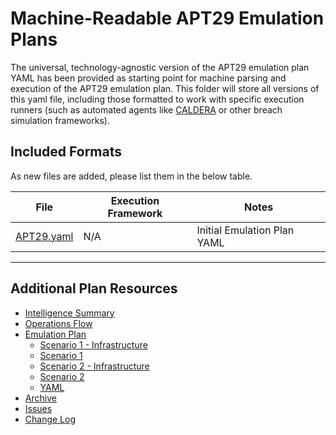 # Machine-Readable APT29 Emulation Plans

The universal, technology-agnostic version of the APT29 emulation plan YAML has been provided as starting point for machine parsing and execution of the APT29 emulation plan. This folder will store all versions of this yaml file, including those formatted to work with specific execution runners (such as automated agents like [CALDERA](https://github.com/mitre/caldera) or other breach simulation frameworks).

## Included Formats

As new files are added, please list them in the below table.

| File | Execution Framework | Notes |
| --- | --- | --- |
| [APT29.yaml](/apt29/Emulation_Plan/yaml/APT29.yaml) | N/A | Initial Emulation Plan YAML |

---

## Additional Plan Resources

- [Intelligence Summary](/apt29/Intelligence_Summary.md)
- [Operations Flow](/apt29/Operations_Flow.md)
- [Emulation Plan](/apt29/Emulation_Plan/README.md)
  - [Scenario 1 - Infrastructure](/apt29/Emulation_Plan/Scenario_1/Infrastructure.md)
  - [Scenario 1](/apt29/Emulation_Plan/Scenario_1/README.md)
  - [Scenario 2 - Infrastructure](/apt29/Emulation_Plan/Scenario_2/Infrastructure.md)
  - [Scenario 2](/apt29/Emulation_Plan/Scenario_2/README.md)
  - [YAML](/apt29/Emulation_Plan/yaml)
- [Archive](/apt29/Archive)
- [Issues](https://github.com/center-for-threat-informed-defense/adversary_emulation_library/issues)
- [Change Log](/apt29/CHANGE_LOG.md)
